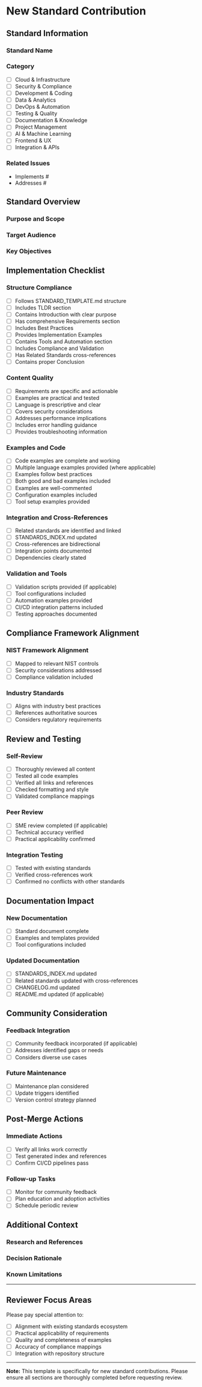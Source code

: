 # New Standard Contribution

## Standard Information

### Standard Name
<!-- Name of the new standard -->

### Category
- [ ] Cloud & Infrastructure
- [ ] Security & Compliance
- [ ] Development & Coding
- [ ] Data & Analytics
- [ ] DevOps & Automation
- [ ] Testing & Quality
- [ ] Documentation & Knowledge
- [ ] Project Management
- [ ] AI & Machine Learning
- [ ] Frontend & UX
- [ ] Integration & APIs

### Related Issues
- Implements #
- Addresses #

## Standard Overview

### Purpose and Scope
<!-- Clear description of what this standard addresses -->

### Target Audience
<!-- Who will use this standard -->

### Key Objectives
<!-- Main goals this standard achieves -->

## Implementation Checklist

### Structure Compliance
- [ ] Follows STANDARD_TEMPLATE.md structure
- [ ] Includes TLDR section
- [ ] Contains Introduction with clear purpose
- [ ] Has comprehensive Requirements section
- [ ] Includes Best Practices
- [ ] Provides Implementation Examples
- [ ] Contains Tools and Automation section
- [ ] Includes Compliance and Validation
- [ ] Has Related Standards cross-references
- [ ] Contains proper Conclusion

### Content Quality
- [ ] Requirements are specific and actionable
- [ ] Examples are practical and tested
- [ ] Language is prescriptive and clear
- [ ] Covers security considerations
- [ ] Addresses performance implications
- [ ] Includes error handling guidance
- [ ] Provides troubleshooting information

### Examples and Code
- [ ] Code examples are complete and working
- [ ] Multiple language examples provided (where applicable)
- [ ] Examples follow best practices
- [ ] Both good and bad examples included
- [ ] Examples are well-commented
- [ ] Configuration examples included
- [ ] Tool setup examples provided

### Integration and Cross-References
- [ ] Related standards are identified and linked
- [ ] STANDARDS_INDEX.md updated
- [ ] Cross-references are bidirectional
- [ ] Integration points documented
- [ ] Dependencies clearly stated

### Validation and Tools
- [ ] Validation scripts provided (if applicable)
- [ ] Tool configurations included
- [ ] Automation examples provided
- [ ] CI/CD integration patterns included
- [ ] Testing approaches documented

## Compliance Framework Alignment

### NIST Framework Alignment
- [ ] Mapped to relevant NIST controls
- [ ] Security considerations addressed
- [ ] Compliance validation included

### Industry Standards
- [ ] Aligns with industry best practices
- [ ] References authoritative sources
- [ ] Considers regulatory requirements

## Review and Testing

### Self-Review
- [ ] Thoroughly reviewed all content
- [ ] Tested all code examples
- [ ] Verified all links and references
- [ ] Checked formatting and style
- [ ] Validated compliance mappings

### Peer Review
- [ ] SME review completed (if applicable)
- [ ] Technical accuracy verified
- [ ] Practical applicability confirmed

### Integration Testing
- [ ] Tested with existing standards
- [ ] Verified cross-references work
- [ ] Confirmed no conflicts with other standards

## Documentation Impact

### New Documentation
- [ ] Standard document complete
- [ ] Examples and templates provided
- [ ] Tool configurations included

### Updated Documentation
- [ ] STANDARDS_INDEX.md updated
- [ ] Related standards updated with cross-references
- [ ] CHANGELOG.md updated
- [ ] README.md updated (if applicable)

## Community Consideration

### Feedback Integration
- [ ] Community feedback incorporated (if applicable)
- [ ] Addresses identified gaps or needs
- [ ] Considers diverse use cases

### Future Maintenance
- [ ] Maintenance plan considered
- [ ] Update triggers identified
- [ ] Version control strategy planned

## Post-Merge Actions

### Immediate Actions
- [ ] Verify all links work correctly
- [ ] Test generated index and references
- [ ] Confirm CI/CD pipelines pass

### Follow-up Tasks
- [ ] Monitor for community feedback
- [ ] Plan education and adoption activities
- [ ] Schedule periodic review

## Additional Context

### Research and References
<!-- List research sources, industry standards, or references used -->

### Decision Rationale
<!-- Explain key decisions made in developing this standard -->

### Known Limitations
<!-- Any current limitations or areas for future enhancement -->

---

## Reviewer Focus Areas

Please pay special attention to:
- [ ] Alignment with existing standards ecosystem
- [ ] Practical applicability of requirements
- [ ] Quality and completeness of examples
- [ ] Accuracy of compliance mappings
- [ ] Integration with repository structure

---

**Note:** This template is specifically for new standard contributions. Please ensure all sections are thoroughly completed before requesting review.
